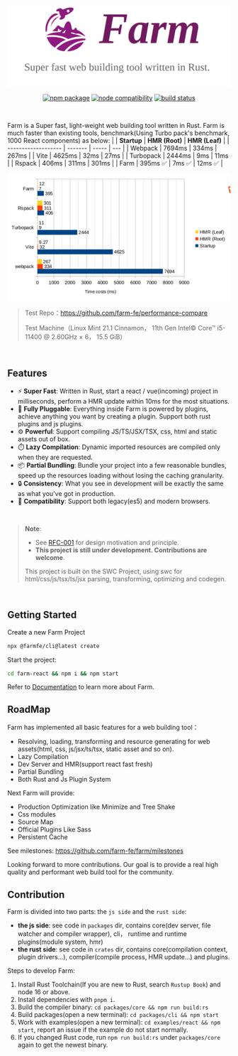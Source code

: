 <p align="center">
  <img src="./assets/banner.png" />
</p>

<p align="center">
  <a href="https://npmjs.com/package/@farmfe/core"><img src="https://img.shields.io/npm/v/@farmfe/core.svg" alt="npm package"></a>
  <a href="https://nodejs.org/en/about/releases/"><img src="https://img.shields.io/node/v/@farmfe/core.svg" alt="node compatibility"></a>
  <a href="https://github.com/farm-fe/farm/actions/workflows/rust-test.yaml"><img src="https://github.com/farm-fe/farm/actions/workflows/rust-test.yaml/badge.svg" alt="build status"></a>
</p>
<br/>

Farm is a Super fast, light-weight web building tool written in Rust. Farm is much faster than existing tools, benchmark(Using Turbo pack's benchmark, 1000 React components) as below:
| | **Startup** | **HMR (Root)** | **HMR (Leaf)** |
| ------------------- | ------- | ----- | --- |
| Webpack | 7694ms | 334ms | 267ms |
| Vite | 4625ms | 32ms | 27ms |
| Turbopack | 2444ms | 9ms | 11ms |
| Rspack | 406ms | 311ms | 301ms |
| Farm | 395ms ✅ | 7ms ✅ | 12ms ✅ |

![xx](./assets/statistics.png)

> Test Repo：https://github.com/farm-fe/performance-compare
>
> Test Machine（Linux Mint 21.1 Cinnamon， 11th Gen Intel© Core™ i5-11400 @ 2.60GHz × 6， 15.5 GiB）

<br />

## Features

- ⚡ **Super Fast**: Written in Rust, start a react / vue(incoming) project in milliseconds, perform a HMR update within 10ms for the most situations.
- 🧰 **Fully Pluggable**: Everything inside Farm is powered by plugins, achieve anything you want by creating a plugin. Support both rust plugins and js plugins.
- ⚙️ **Powerful**: Support compiling JS/TS/JSX/TSX, css, html and static assets out of box.
- ⏱️ **Lazy Compilation**: Dynamic imported resources are compiled only when they are requested.
- 📦 **Partial Bundling**: Bundle your project into a few reasonable bundles, speed up the resources loading without losing the caching granularity.
- 🔒 **Consistency**: What you see in development will be exactly the same as what you've got in production.
- 🌳 **Compatibility**: Support both legacy(es5) and modern browsers.

<br/>

> **Note**:
>
> - See [RFC-001](https://github.com/farm-fe/rfcs/blob/main/rfcs/001-core-architecture/rfc.md#motivation) for design motivation and principle.
> - **This project is still under development. Contributions are welcome**.
>
> This project is built on the SWC Project, using swc for html/css/js/tsx/ts/jsx parsing, transforming, optimizing and codegen.

<br/>

## Getting Started

Create a new Farm Project

```sh
npx @farmfe/cli@latest create
```

Start the project:

```sh
cd farm-react && npm i && npm start
```

Refer to [Documentation](https://farm-fe.github.io) to learn more about Farm.

## RoadMap

Farm has implemented all basic features for a web building tool：

- Resolving, loading, transforming and resource generating for web assets(html, css, js/jsx/ts/tsx, static asset and so on).
- Lazy Compilation
- Dev Server and HMR(support react fast fresh)
- Partial Bundling
- Both Rust and Js Plugin System

Next Farm will provide:

- Production Optimization like Minimize and Tree Shake
- Css modules
- Source Map
- Official Plugins Like Sass
- Persistent Cache

See milestones: https://github.com/farm-fe/farm/milestones

Looking forward to more contributions. Our goal is to provide a real high quality and performant web build tool for the community.

## Contribution

Farm is divided into two parts: the `js side` and the `rust side`:

- **the js side**: see code in `packages` dir, contains core(dev server, file watcher and compiler wrapper), cli， runtime and runtime plugins(module system, hmr)
- **the rust side**: see code in `crates` dir, contains core(compilation context, plugin drivers...), compiler(compile process, HMR update...) and plugins.

Steps to develop Farm:

1. Install Rust Toolchain(If you are new to Rust, search `Rustup Book`) and node 16 or above.
2. Install dependencies with `pnpm i`.
3. Build the compiler binary: `cd packages/core && npm run build:rs`
4. Build packages(open a new terminal): `cd packages/cli && npm start`
5. Work with examples(open a new terminal): `cd examples/react && npm start`, report an issue if the example do not start normally.
6. If you changed Rust code, run `npm run build:rs` under `packages/core` again to get the newest binary.
